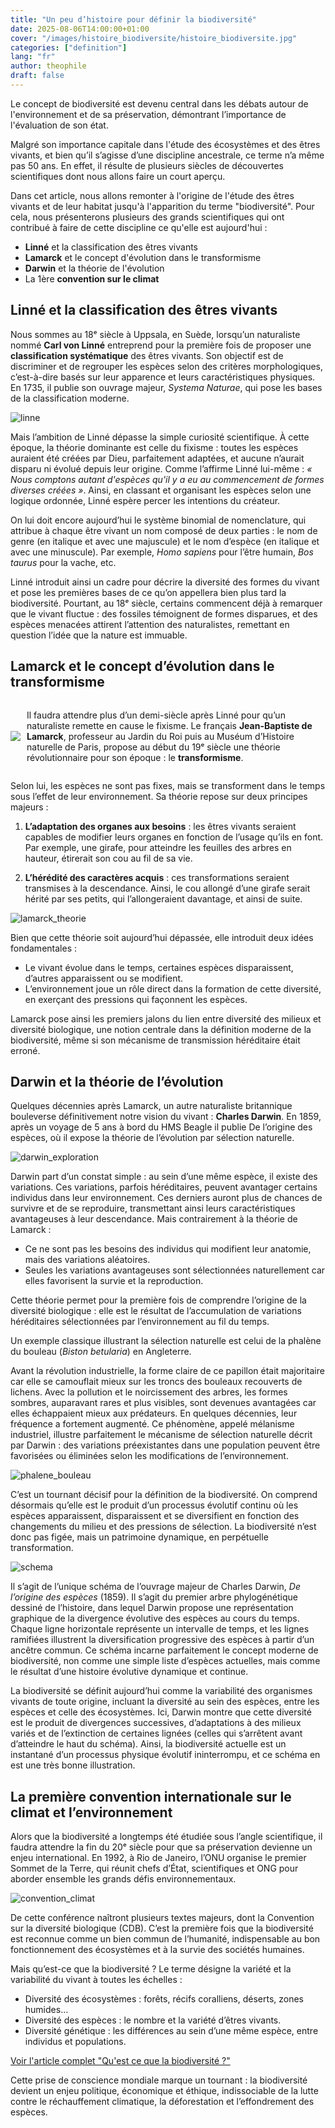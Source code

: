 ```yaml
---
title: "Un peu d’histoire pour définir la biodiversité"
date: 2025-08-06T14:00:00+01:00
cover: "/images/histoire_biodiversite/histoire_biodiversite.jpg"
categories: ["definition"]
lang: "fr"
author: theophile
draft: false
---
```


Le concept de biodiversité est devenu central dans les débats autour de l'environnement et de sa préservation, démontrant l’importance de l'évaluation de son état.

<!--more-->

Malgré son importance capitale dans l'étude des écosystèmes et des êtres vivants, et bien qu’il s’agisse d’une discipline ancestrale, ce terme n’a même pas 50 ans. En effet, il résulte de plusieurs siècles de découvertes scientifiques dont nous allons faire un court aperçu. 

Dans cet article, nous allons remonter à l'origine de l'étude des êtres vivants et de leur habitat jusqu'à l'apparition du terme "biodiversité". Pour cela, nous présenterons plusieurs des grands scientifiques qui ont contribué à faire de cette discipline ce qu'elle est aujourd'hui :

- **Linné** et la classification des êtres vivants 
- **Lamarck** et le concept d'évolution dans le transformisme
- **Darwin** et la théorie de l'évolution
- La 1ère **convention sur le climat**

## Linné et la classification des êtres vivants

Nous sommes au 18ᵉ siècle à Uppsala, en Suède, lorsqu’un naturaliste nommé **Carl von Linné** entreprend pour la première fois de proposer une **classification systématique** des êtres vivants. Son objectif est de discriminer et de regrouper les espèces selon des critères morphologiques, c’est-à-dire basés sur leur apparence et leurs caractéristiques physiques. En 1735, il publie son ouvrage majeur, *Systema Naturae*, qui pose les bases de la classification moderne.

![linne](/images/histoire_biodiversite/linne.jpg)

Mais l’ambition de Linné dépasse la simple curiosité scientifique. À cette époque, la théorie dominante est celle du fixisme : toutes les espèces auraient été créées par Dieu, parfaitement adaptées, et aucune n’aurait disparu ni évolué depuis leur origine. Comme l’affirme Linné lui-même : *« Nous comptons autant d'espèces qu'il y a eu au commencement de formes diverses créées »*. Ainsi, en classant et organisant les espèces selon une logique ordonnée, Linné espère percer les intentions du créateur.

On lui doit encore aujourd’hui le système binomial de nomenclature, qui attribue à chaque être vivant un nom composé de deux parties : le nom de genre (en italique et avec une majuscule) et le nom d’espèce (en italique et avec une minuscule). Par exemple, *Homo sapiens* pour l’être humain, *Bos taurus* pour la vache, etc.

Linné introduit ainsi un cadre pour décrire la diversité des formes du vivant et pose les premières bases de ce qu’on appellera bien plus tard la biodiversité. Pourtant, au 18ᵉ siècle, certains commencent déjà à remarquer que le vivant fluctue : des fossiles témoignent de formes disparues, et des espèces menacées attirent l’attention des naturalistes, remettant en question l’idée que la nature est immuable.

## Lamarck et le concept d’évolution dans le transformisme

<div style="display: flex; align-items: center;">
  <img src="/images/histoire_biodiversite/lamarck_1.jpg" style="max-width: 40%; height: auto; margin-right: 10px; float: left;">
  <p> Il faudra attendre plus d’un demi-siècle après Linné pour qu’un naturaliste remette en cause le fixisme. Le français <strong>Jean-Baptiste de Lamarck</strong>, professeur au Jardin du Roi puis au Muséum d’Histoire naturelle de Paris, propose au début du 19ᵉ siècle une théorie révolutionnaire pour son époque : le <strong>transformisme</strong>.</p>
</div>

Selon lui, les espèces ne sont pas fixes, mais se transforment dans le temps sous l’effet de leur environnement. Sa théorie repose sur deux principes majeurs :

1.  **L’adaptation des organes aux besoins** : les êtres vivants seraient capables de modifier leurs organes en fonction de l’usage qu’ils en font. Par exemple, une girafe, pour atteindre les feuilles des arbres en hauteur, étirerait son cou au fil de sa vie.

2.  **L’hérédité des caractères acquis** : ces transformations seraient transmises à la descendance. Ainsi, le cou allongé d’une girafe serait hérité par ses petits, qui l’allongeraient davantage, et ainsi de suite.

![lamarck_theorie](/images/histoire_biodiversite/lamarck_2.jpg)

Bien que cette théorie soit aujourd’hui dépassée, elle introduit deux idées fondamentales :

- Le vivant évolue dans le temps, certaines espèces disparaissent, d’autres apparaissent ou se modifient.
- L’environnement joue un rôle direct dans la formation de cette diversité, en exerçant des pressions qui façonnent les espèces.

Lamarck pose ainsi les premiers jalons du lien entre diversité des milieux et diversité biologique, une notion centrale dans la définition moderne de la biodiversité, même si son mécanisme de transmission héréditaire était erroné.

## Darwin et la théorie de l’évolution

Quelques décennies après Lamarck, un autre naturaliste britannique bouleverse définitivement notre vision du vivant : **Charles Darwin**. En 1859, après un voyage de 5 ans à bord du HMS Beagle il publie De l’origine des espèces, où il expose la théorie de l’évolution par sélection naturelle.

![darwin_exploration](/images/histoire_biodiversite/darwin_1.jpg)

Darwin  part d’un constat simple : au sein d’une même espèce, il existe des variations. Ces variations, parfois héréditaires, peuvent avantager certains individus dans leur environnement. Ces derniers auront plus de chances de survivre et de se reproduire, transmettant ainsi leurs caractéristiques avantageuses à leur descendance.
Mais contrairement à la théorie de Lamarck :

- Ce ne sont pas les besoins des individus qui modifient leur anatomie, mais des variations aléatoires.
- Seules les variations avantageuses sont sélectionnées naturellement car elles favorisent la survie et la reproduction.

Cette théorie permet pour la première fois de comprendre l’origine de la diversité biologique : elle est le résultat de l’accumulation de variations héréditaires sélectionnées par l’environnement au fil du temps.

Un exemple classique illustrant la sélection naturelle est celui de la phalène du bouleau (*Biston betularia*) en Angleterre. 

Avant la révolution industrielle, la forme claire de ce papillon était majoritaire car elle se camouflait mieux sur les troncs des bouleaux recouverts de lichens. Avec la pollution et le noircissement des arbres, les formes sombres, auparavant rares et plus visibles, sont devenues avantagées car elles échappaient mieux aux prédateurs. En quelques décennies, leur fréquence a fortement augmenté. Ce phénomène, appelé mélanisme industriel, illustre parfaitement le mécanisme de sélection naturelle décrit par Darwin : des variations préexistantes dans une population peuvent être favorisées ou éliminées selon les modifications de l’environnement.

![phalene_bouleau](/images/histoire_biodiversite/phalene_bouleau.png)

C’est un tournant décisif pour la définition de la biodiversité. On comprend désormais qu’elle est le produit d’un processus évolutif continu où les espèces apparaissent, disparaissent et se diversifient en fonction des changements du milieu et des pressions de sélection. La biodiversité n’est donc pas figée, mais un patrimoine dynamique, en perpétuelle transformation.

![schema](/images/histoire_biodiversite/darwin_schema.jpg)

Il s’agit de l’unique schéma de l’ouvrage majeur de Charles Darwin, *De l’origine des espèces* (1859). 
Il s’agit du premier arbre phylogénétique dessiné de l’histoire, dans lequel Darwin propose une représentation graphique de la divergence évolutive des espèces au cours du temps. Chaque ligne horizontale représente un intervalle de temps, et les lignes ramifiées illustrent la diversification progressive des espèces à partir d’un ancêtre commun. Ce schéma incarne parfaitement le concept moderne de biodiversité, non comme une simple liste d’espèces actuelles, mais comme le résultat d’une histoire évolutive dynamique et continue. 

La biodiversité se définit aujourd’hui comme la variabilité des organismes vivants de toute origine, incluant la diversité au sein des espèces, entre les espèces et celle des écosystèmes. Ici, Darwin montre que cette diversité est le produit de divergences successives, d’adaptations à des milieux variés et de l’extinction de certaines lignées (celles qui s’arrêtent avant d’atteindre le haut du schéma). Ainsi, la biodiversité actuelle est un instantané d’un processus physique évolutif ininterrompu, et ce schéma en est une très bonne illustration.  

## La première convention internationale sur le climat et l’environnement

Alors que la biodiversité a longtemps été étudiée sous l’angle scientifique, il faudra attendre la fin du 20ᵉ siècle pour que sa préservation devienne un enjeu international. En 1992, à Rio de Janeiro, l’ONU organise le premier Sommet de la Terre, qui réunit chefs d’État, scientifiques et ONG pour aborder ensemble les grands défis environnementaux.

![convention_climat](/images/histoire_biodiversite/convention_climat.jpeg)

De cette conférence naîtront plusieurs textes majeurs, dont la Convention sur la diversité biologique (CDB). C’est la première fois que la biodiversité est reconnue comme un bien commun de l’humanité, indispensable au bon fonctionnement des écosystèmes et à la survie des sociétés humaines.

Mais qu’est-ce que la biodiversité ?
Le terme désigne la variété et la variabilité du vivant à toutes les échelles :

- Diversité des écosystèmes : forêts, récifs coralliens, déserts, zones humides…
- Diversité des espèces : le nombre et la variété d’êtres vivants.
- Diversité génétique : les différences au sein d’une même espèce, entre individus et populations.

[Voir l'article complet "Qu'est ce que la biodiversité ?"](/fr/posts/quest-ce-que-la-biodiversité/)


Cette prise de conscience mondiale marque un tournant : la biodiversité devient un enjeu politique, économique et éthique, indissociable de la lutte contre le réchauffement climatique, la déforestation et l’effondrement des espèces.


